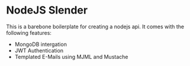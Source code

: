 # NodeJS Slender
This is a barebone boilerplate for creating a nodejs api. It comes with the following features:
- MongoDB intergation
- JWT Authentication
- Templated E-Mails using MJML and Mustache